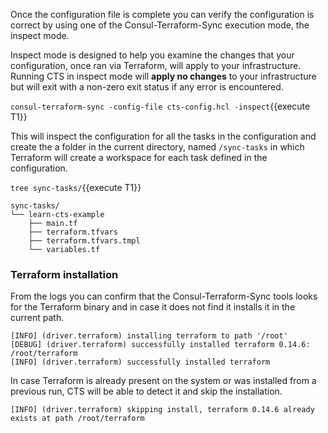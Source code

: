 Once the configuration file is complete you can verify the configuration is
correct by using one of the Consul-Terraform-Sync execution mode, the inspect mode.

Inspect mode is designed to help you examine the changes that your configuration,
once ran via Terraform, will apply to your infrastructure. Running CTS in 
inspect mode will **apply no changes** to your infrastructure but will exit with
a non-zero exit status if any error is encountered.

`consul-terraform-sync -config-file cts-config.hcl -inspect`{{execute T1}}

This will inspect the configuration for all the tasks in the configuration and
create the a folder in the current directory, named `/sync-tasks` in which 
Terraform will create a workspace for each task defined in the configuration.

`tree sync-tasks/`{{execute T1}}

```snapshot
sync-tasks/
└── learn-cts-example
    ├── main.tf
    ├── terraform.tfvars
    ├── terraform.tfvars.tmpl
    └── variables.tf
``` 

### Terraform installation

From the logs you can confirm that the Consul-Terraform-Sync tools looks for the
Terraform binary and in case it does not find it installs it in the current path.

```snapshot
[INFO] (driver.terraform) installing terraform to path '/root'
[DEBUG] (driver.terraform) successfully installed terraform 0.14.6: /root/terraform
[INFO] (driver.terraform) successfully installed terraform
```

In case Terraform is already present on the system or was installed from a 
previous run, CTS will be able to detect it and skip the installation.

```snapshot
[INFO] (driver.terraform) skipping install, terraform 0.14.6 already exists at path /root/terraform
```